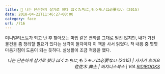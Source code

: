 ```yaml
---
title: 📖 나는 단순하게 살기로 했다 ぼくたちに,もうモノは必要ない (2015)
date: 2018-04-22T11:46:27+00:00
category: face
url: /716
---
```


미니멀리스트가 되고 난 후 찾아오는 마법 같은 변화를 그대로 믿진 않지만, 내가 가진 물건을 좀 정리할 필요가 있다는 생각이 들자마자 이 책을 사서 읽었다. 책 내용 중 몇몇 마음가짐이 도움이 되는 듯하다. 실생활에 조금 적용을 했다.

<p style="text-align:right">
  <em>나는 단순하게 살기로 했다 ぼくたちに,もうモノは必要ない (2015) | 사사키 후미오 佐佐木 典士</em><em>&nbsp;| 비지니스북스 | VIA <a href="http://ridibooks.com" target="_blank" rel="noreferrer noopener">RIDIBOOKS</a></em>
</p>